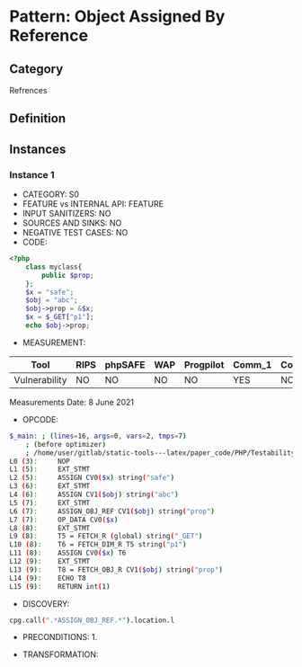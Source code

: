 # Pattern: Object Assigned By Reference

## Category

Refrences

## Definition

## Instances

### Instance 1

- CATEGORY: S0
- FEATURE vs INTERNAL API: FEATURE
- INPUT SANITIZERS:  NO
- SOURCES AND SINKS: NO
- NEGATIVE TEST CASES: NO
- CODE:

```php
<?php
    class myclass{
	    public $prop;
    };
    $x = "safe";
    $obj = "abc";
    $obj->prop = &$x;
    $x = $_GET["p1"];
    echo $obj->prop;
```

- MEASUREMENT:

| Tool          | RIPS | phpSAFE | WAP  | Progpilot | Comm_1 | Comm_2 | Correct |
| ------------- | ---- | ------- | ---- | --------- | ------- | --------- | ------- |
| Vulnerability | NO   | NO      | NO   | NO        | YES     | NO        | YES     |
Measurements Date: 8 June 2021

- OPCODE:

```bash
$_main: ; (lines=16, args=0, vars=2, tmps=7)
    ; (before optimizer)
    ; /home/user/gitlab/static-tools---latex/paper_code/PHP/Testability_Patterns/121_object_assigned_by_reference/121_object_assigned_by_reference.php:1-9
L0 (3):     NOP
L1 (5):     EXT_STMT
L2 (5):     ASSIGN CV0($x) string("safe")
L3 (6):     EXT_STMT
L4 (6):     ASSIGN CV1($obj) string("abc")
L5 (7):     EXT_STMT
L6 (7):     ASSIGN_OBJ_REF CV1($obj) string("prop")
L7 (7):     OP_DATA CV0($x)
L8 (8):     EXT_STMT
L9 (8):     T5 = FETCH_R (global) string("_GET")
L10 (8):    T6 = FETCH_DIM_R T5 string("p1")
L11 (8):    ASSIGN CV0($x) T6
L12 (9):    EXT_STMT
L13 (9):    T8 = FETCH_OBJ_R CV1($obj) string("prop")
L14 (9):    ECHO T8
L15 (9):    RETURN int(1)
```

- DISCOVERY:

```bash
cpg.call(".*ASSIGN_OBJ_REF.*").location.l
```

- PRECONDITIONS:
   1.

- TRANSFORMATION: 

```

```

